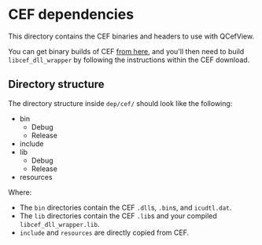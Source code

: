 # CEF dependencies

This directory contains the CEF binaries and headers to use with QCefView.

You can get binary builds of CEF [from here](http://opensource.spotify.com/cefbuilds/index.html), and you'll then need to build `libcef_dll_wrapper` by following the instructions within the CEF download.

## Directory structure

The directory structure inside `dep/cef/` should look like the following:

- bin
    - Debug
    - Release
- include
- lib
    - Debug
    - Release
- resources

Where:

- The `bin` directories contain the CEF `.dll`s, `.bin`s, and `icudtl.dat`.
- The `lib` directories contain the CEF `.lib`s and your compiled `libcef_dll_wrapper.lib`.
- `include` and `resources` are directly copied from CEF.
